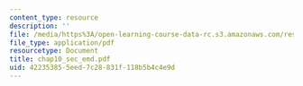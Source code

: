 ```yaml
---
content_type: resource
description: ''
file: /media/https%3A/open-learning-course-data-rc.s3.amazonaws.com/res-6-003-electromechanical-dynamics-spring-2009/422353855eed7c28831f118b5b4c4e9d_chap10_sec_emd.pdf
file_type: application/pdf
resourcetype: Document
title: chap10_sec_emd.pdf
uid: 42235385-5eed-7c28-831f-118b5b4c4e9d
---
```

